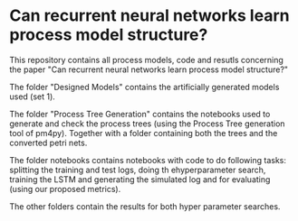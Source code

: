 # Can recurrent neural networks learn process model structure?

This repository contains all process models, code and resutls concerning the paper "Can recurrent neural networks learn process model structure?"

The folder "Designed Models" contains the artificially generated models used (set 1).

The folder "Process Tree Generation" contains the notebooks used to generate and check the process trees (using the Process Tree generation tool of pm4py). Together with a folder containing both the trees and the converted petri nets.

The folder notebooks contains notebooks with code to do following tasks: splitting the training and test logs, doing th ehyperparameter search, training the LSTM and generating the simulated log and for evaluating (using our proposed metrics).

The other folders contain the results for both hyper parameter searches.
